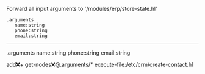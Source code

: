 Forward all input arguments to '/modules/erp/store-state.hl'

```hyperlambda
.arguments
   name:string
   phone:string
   email:string
```
---
.arguments
   name:string
   phone:string
   email:string

add:x:+
   get-nodes:x:@.arguments/*
execute-file:/etc/crm/create-contact.hl

